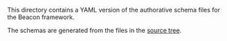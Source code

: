 This directory contains a YAML version of the authorative schema files for the Beacon framework.

The schemas are generated from the files in the [source tree](../src).